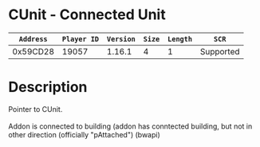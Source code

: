 # CUnit - Connected Unit

| `Address` | `Player ID` | `Version` | `Size` | `Length` | `SCR` |
| ---------- | ----------- | --------- | ------ | -------- | ---- |
| 0x59CD28 | 19057 | 1.16.1 | 4 | 1 | Supported |

# Description

Pointer to CUnit.<br><br>Addon is connected to building (addon has conntected building, but not in other direction  (officially "pAttached") (bwapi)